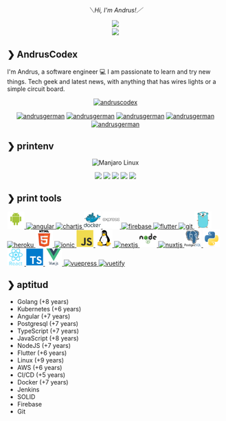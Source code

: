 <div align="center">

*＼Hi, I'm Andrus!／*

</div>

<div align="center">
        <img src="https://avatars.githubusercontent.com/u/30560543?v=4" width="20%">
</div>




<div align="center">
<img src="https://typograssy.deno.dev/api?text=echo%20AndrusCodex%20&l0=f5f5ff&l1=c5cae9&l2=7986cb&l3=aab2da&l4=1a237e&frame=7986cb&speed=100" />
</div>

## ❯ AndrusCodex

I'm Andrus, a software engineer 💻
I am passionate to learn and try new things.
Tech geek and latest news, with anything that has wires lights or a simple circuit board.

<div align="center">
<p align="center"> <a href="https://twitter.com/andruscodex" target="blank"><img
src="https://img.shields.io/twitter/follow/andruscodex?logo=twitter&style=for-the-badge"
alt="andruscodex" /></a> </p>
</div>

<div align="center">
<a href="https://codepen.io/andrusgerman" target="blank"><img align="center" src="https://raw.githubusercontent.com/rahuldkjain/github-profile-readme-generator/master/src/images/icons/Social/codepen.svg" alt="andrusgerman" height="30" width="40"></a>
<a href="http://www.linkedin.com/in/andruscodex" target="blank"><img align="center" src="https://raw.githubusercontent.com/rahuldkjain/github-profile-readme-generator/master/src/images/icons/Social/linked-in-alt.svg" alt="andrusgerman" height="30" width="40"></a>
<a href="https://dev.to/andrusgerman" target="blank"><img align="center" src="https://raw.githubusercontent.com/rahuldkjain/github-profile-readme-generator/master/src/images/icons/Social/devto.svg" alt="andrusgerman" height="30" width="40"></a>
<a href="https://stackoverflow.com/story/andruscodex" target="blank"><img align="center" src="https://raw.githubusercontent.com/rahuldkjain/github-profile-readme-generator/master/src/images/icons/Social/stack-overflow.svg" alt="andrusgerman" height="30" width="40"></a>
<a href="https://www.instagram.com/andrus_codex/" target="blank"><img align="center" src="https://raw.githubusercontent.com/rahuldkjain/github-profile-readme-generator/master/src/images/icons/Social/instagram.svg" alt="andrusgerman" height="30" width="40"></a>
</div>


## ❯ printenv

<div align="center">

![Manjaro Linux](https://img.shields.io/badge/btw-i_use_Manjaro-1793D1?style=flat-square&logo=arch-linux&logoColor=white)

<img src="https://img.shields.io/static/v1?label=OS&message=Manjaro%20Linux%20&color=blue&style=flat-square"/> <img src="https://img.shields.io/static/v1?label=WM&message=KDE&color=lightgray&style=flat-square"/> <img src="https://img.shields.io/static/v1?label=Editor&message=VS%20Code&color=green&style=flat-square"/> <img src="https://img.shields.io/static/v1?label=Browser&message=Chrome&color=orange&style=flat-square"/> <img src="https://img.shields.io/static/v1?label=Keyboard&message=HHKB&color=lightgray&style=flat-square"/>
</div>


## ❯ print tools

<p align="left"> <a href="https://developer.android.com" target="_blank" rel="noreferrer"> <img src="https://raw.githubusercontent.com/devicons/devicon/master/icons/android/android-original-wordmark.svg" alt="android" width="40" height="40"/> </a> <a href="https://angular.io" target="_blank" rel="noreferrer"> <img src="https://angular.io/assets/images/logos/angular/angular.svg" alt="angular" width="40" height="40"/> </a> <a href="https://www.chartjs.org" target="_blank" rel="noreferrer"> <img src="https://www.chartjs.org/media/logo-title.svg" alt="chartjs" width="40" height="40"/> </a> <a href="https://www.docker.com/" target="_blank" rel="noreferrer"> <img src="https://raw.githubusercontent.com/devicons/devicon/master/icons/docker/docker-original-wordmark.svg" alt="docker" width="40" height="40"/> </a> <a href="https://expressjs.com" target="_blank" rel="noreferrer"> <img src="https://raw.githubusercontent.com/devicons/devicon/master/icons/express/express-original-wordmark.svg" alt="express" width="40" height="40"/> </a> <a href="https://firebase.google.com/" target="_blank" rel="noreferrer"> <img src="https://www.vectorlogo.zone/logos/firebase/firebase-icon.svg" alt="firebase" width="40" height="40"/> </a> <a href="https://flutter.dev" target="_blank" rel="noreferrer"> <img src="https://www.vectorlogo.zone/logos/flutterio/flutterio-icon.svg" alt="flutter" width="40" height="40"/> </a> <a href="https://git-scm.com/" target="_blank" rel="noreferrer"> <img src="https://www.vectorlogo.zone/logos/git-scm/git-scm-icon.svg" alt="git" width="40" height="40"/> </a> <a href="https://golang.org" target="_blank" rel="noreferrer"> <img src="https://raw.githubusercontent.com/devicons/devicon/master/icons/go/go-original.svg" alt="go" width="40" height="40"/> </a> <a href="https://heroku.com" target="_blank" rel="noreferrer"> <img src="https://www.vectorlogo.zone/logos/heroku/heroku-icon.svg" alt="heroku" width="40" height="40"/> </a> <a href="https://www.w3.org/html/" target="_blank" rel="noreferrer"> <img src="https://raw.githubusercontent.com/devicons/devicon/master/icons/html5/html5-original-wordmark.svg" alt="html5" width="40" height="40"/> </a> <a href="https://ionicframework.com" target="_blank" rel="noreferrer"> <img src="https://upload.wikimedia.org/wikipedia/commons/d/d1/Ionic_Logo.svg" alt="ionic" width="40" height="40"/> </a> <a href="https://developer.mozilla.org/en-US/docs/Web/JavaScript" target="_blank" rel="noreferrer"> <img src="https://raw.githubusercontent.com/devicons/devicon/master/icons/javascript/javascript-original.svg" alt="javascript" width="40" height="40"/> </a> <a href="https://www.linux.org/" target="_blank" rel="noreferrer"> <img src="https://raw.githubusercontent.com/devicons/devicon/master/icons/linux/linux-original.svg" alt="linux" width="40" height="40"/> </a> <a href="https://nextjs.org/" target="_blank" rel="noreferrer"> <img src="https://cdn.worldvectorlogo.com/logos/nextjs-2.svg" alt="nextjs" width="40" height="40"/> </a> <a href="https://nodejs.org" target="_blank" rel="noreferrer"> <img src="https://raw.githubusercontent.com/devicons/devicon/master/icons/nodejs/nodejs-original-wordmark.svg" alt="nodejs" width="40" height="40"/> </a> <a href="https://nuxtjs.org/" target="_blank" rel="noreferrer"> <img src="https://www.vectorlogo.zone/logos/nuxtjs/nuxtjs-icon.svg" alt="nuxtjs" width="40" height="40"/> </a> <a href="https://www.postgresql.org" target="_blank" rel="noreferrer"> <img src="https://raw.githubusercontent.com/devicons/devicon/master/icons/postgresql/postgresql-original-wordmark.svg" alt="postgresql" width="40" height="40"/> </a> <a href="https://www.python.org" target="_blank" rel="noreferrer"> <img src="https://raw.githubusercontent.com/devicons/devicon/master/icons/python/python-original.svg" alt="python" width="40" height="40"/> </a> <a href="https://reactjs.org/" target="_blank" rel="noreferrer"> <img src="https://raw.githubusercontent.com/devicons/devicon/master/icons/react/react-original-wordmark.svg" alt="react" width="40" height="40"/> </a> <a href="https://www.typescriptlang.org/" target="_blank" rel="noreferrer"> <img src="https://raw.githubusercontent.com/devicons/devicon/master/icons/typescript/typescript-original.svg" alt="typescript" width="40" height="40"/> </a> <a href="https://vuejs.org/" target="_blank" rel="noreferrer"> <img src="https://raw.githubusercontent.com/devicons/devicon/master/icons/vuejs/vuejs-original-wordmark.svg" alt="vuejs" width="40" height="40"/> </a> <a href="https://vuepress.vuejs.org/" target="_blank" rel="noreferrer"> <img src="https://raw.githubusercontent.com/AliasIO/wappalyzer/master/src/drivers/webextension/images/icons/VuePress.svg" alt="vuepress" width="40" height="40"/> </a> <a href="https://vuetifyjs.com/en/" target="_blank" rel="noreferrer"> <img src="https://bestofjs.org/logos/vuetify.svg" alt="vuetify" width="40" height="40"/> </a> </p>

## ❯ aptitud

* Golang (+8 years)
* Kubernetes (+6 years)
* Angular (+7 years)
* Postgresql (+7 years)
* TypeScript (+7 years)
* JavaScript (+8 years)
* NodeJS (+7 years)
* Flutter (+6 years)
* Linux (+9 years)
* AWS (+6 years)
* CI/CD (+5 years)
* Docker (+7 years)
* Jenkins
* SOLID
* Firebase
* Git




